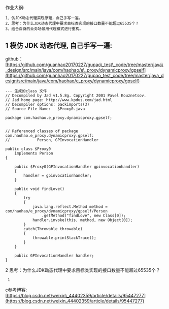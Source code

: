 作业大纲:

```
1、仿JDK动态代理实现原理，自己手写一遍。
2、思考：为什么JDK动态代理中要求目标类实现的接口数量不能超过65535个？
3、结合自身的业务场景用代理模式进行重构。
```

## 1 模仿 JDK 动态代理, 自己手写一遍:

github： [https://github.com/guanhao20170227/gupao\_test\_code/tree/master/java\_design/src/main/java/com/haohao/e\_proxy/dynamicproxy/gpself](https://github.com/guanhao20170227/gupao_test_code/tree/master/java_design/src/main/java/com/haohao/e_proxy/dynamicproxy/gpself)

```
--- 生成的class 文件
// Decompiled by Jad v1.5.8g. Copyright 2001 Pavel Kouznetsov.
// Jad home page: http://www.kpdus.com/jad.html
// Decompiler options: packimports(3) 
// Source File Name:   $Proxy0.java

package com.haohao.e_proxy.dynamicproxy.gpself;


// Referenced classes of package com.haohao.e_proxy.dynamicproxy.gpself:
//            Person, GPInvocationHandler

public class $Proxy0
    implements Person
{

    public $Proxy0(GPInvocationHandler gpinvocationhandler)
    {
        handler = gpinvocationhandler;
    }

    public void findLove()
    {
        try
        {
            java.lang.reflect.Method method = com/haohao/e_proxy/dynamicproxy/gpself/Person
                .getMethod("findLove", new Class[0]);
            handler.invoke(this, method, new Object[0]);
        }
        catch(Throwable throwable)
        {
            throwable.printStackTrace();
        }
    }

    public GPInvocationHandler handler;
}
```

2 思考：为什么JDK动态代理中要求目标类实现的接口数量不能超过65535个？

     1



c参考博客:  [https://blog.csdn.net/weixin\_44402359/article/details/95447277](https://blog.csdn.net/weixin_44402359/article/details/95447277)

